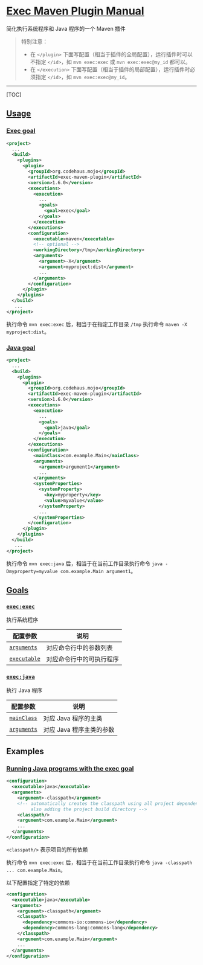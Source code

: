 # [Exec Maven Plugin Manual](https://www.mojohaus.org/exec-maven-plugin/)

简化执行系统程序和 Java 程序的一个 Maven 插件

> 特别注意：
> - 在 `</plugin>` 下面写配置（相当于插件的全局配置），运行插件时可以不指定 `</id>`，如 `mvn exec:exec` 或 `mvn exec:exec@my_id` 都可以。
> - 在 `</execution>` 下面写配置（相当于插件的局部配置），运行插件时必须指定 `</id>`，如 `mvn exec:exec@my_id`。

---

[TOC]

## [Usage](https://www.mojohaus.org/exec-maven-plugin/usage.html)

### [Exec goal](https://www.mojohaus.org/exec-maven-plugin/exec-mojo.html)

```xml
<project>
  ...
  <build>
    <plugins>
      <plugin>
        <groupId>org.codehaus.mojo</groupId>
        <artifactId>exec-maven-plugin</artifactId>
        <version>1.6.0</version>
        <executions>
          <execution>
            ...
            <goals>
              <goal>exec</goal>
            </goals>
          </execution>
        </executions>
        <configuration>
          <executable>maven</executable>
          <!-- optional -->
          <workingDirectory>/tmp</workingDirectory>
          <arguments>
            <argument>-X</argument>
            <argument>myproject:dist</argument>
            ...
          </arguments>
        </configuration>
      </plugin>
    </plugins>
  </build>
   ...
</project>
```

执行命令 `mvn exec:exec` 后，相当于在指定工作目录 `/tmp` 执行命令 `maven -X myproject:dist`。

### [Java goal](https://www.mojohaus.org/exec-maven-plugin/java-mojo.html)

```xml
<project>
  ...
  <build>
    <plugins>
      <plugin>
        <groupId>org.codehaus.mojo</groupId>
        <artifactId>exec-maven-plugin</artifactId>
        <version>1.6.0</version>
        <executions>
          <execution>
            ...
            <goals>
              <goal>java</goal>
            </goals>
          </execution>
        </executions>
        <configuration>
          <mainClass>com.example.Main</mainClass>
          <arguments>
            <argument>argument1</argument>
            ...
          </arguments>
          <systemProperties>
            <systemProperty>
              <key>myproperty</key>
              <value>myvalue</value>
            </systemProperty>
            ...
          </systemProperties>
        </configuration>
      </plugin>
    </plugins>
  </build>
   ...
</project>
```

执行命令 `mvn exec:java` 后，相当于在当前工作目录执行命令 `java -Dmyproperty=myvalue com.example.Main argument1`。

## [Goals](https://www.mojohaus.org/exec-maven-plugin/plugin-info.html)

### [`exec:exec`](https://www.mojohaus.org/exec-maven-plugin/exec-mojo.html)

执行系统程序

配置参数 | 说明
--- | ---
[`arguments`](https://www.mojohaus.org/exec-maven-plugin/exec-mojo.html#arguments) | 对应命令行中的参数列表
[`executable`](https://www.mojohaus.org/exec-maven-plugin/exec-mojo.html#executable) | 对应命令行中的可执行程序

### [`exec:java`](https://www.mojohaus.org/exec-maven-plugin/java-mojo.html)

执行 Java 程序

配置参数 | 说明
--- | ---
[`mainClass`](https://www.mojohaus.org/exec-maven-plugin/java-mojo.html#mainClass) | 对应 Java 程序的主类
[`arguments`](https://www.mojohaus.org/exec-maven-plugin/java-mojo.html#arguments) | 对应 Java 程序主类的参数

## Examples

### [Running Java programs with the exec goal](https://www.mojohaus.org/exec-maven-plugin/examples/example-exec-for-java-programs.html)

```xml
<configuration>
  <executable>java</executable>
  <arguments>
    <argument>-classpath</argument>
    <!-- automatically creates the classpath using all project dependencies,
         also adding the project build directory -->
    <classpath/>
    <argument>com.example.Main</argument>
    ...
  </arguments>
</configuration>
```

`<classpath/>` 表示项目的所有依赖

执行命令 `mvn exec:exec` 后，相当于在当前工作目录执行命令 `java -classpath ... com.example.Main`。

以下配置指定了特定的依赖

```xml
<configuration>
  <executable>java</executable>
  <arguments>
    <argument>-classpath</argument>
    <classpath>
      <dependency>commons-io:commons-io</dependency>
      <dependency>commons-lang:commons-lang</dependency>
    </classpath>
    <argument>com.example.Main</argument>
    ...
  </arguments>
</configuration>
```